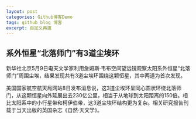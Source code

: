 ```yaml
---
layout: post
categories: Github博客Demo
tags: github blog 博客
excerpt: 自定义再邀
---
```


## 系外恒星“北落师门”有3道尘埃环
新华社北京5月9日电天文学家利用詹姆斯·韦布空间望远镜观察太阳系外恒星“北落师门”周围尘埃，结果发现共有3道尘埃环围绕这颗恒星，其中两道为首次发现。

美国国家航空航天局网站8日发布消息说，这3道尘埃环呈同心圆状环绕北落师门，从这颗恒星向外延展出去230亿公里，相当于从地球到太阳距离的150倍。相比太阳系中的小行星带和柯伊伯带，这3道尘埃环结构更为复杂。相关研究报告刊载于当天出版的英国杂志《自然·天文学》。